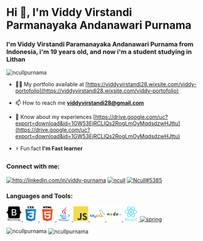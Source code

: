 <h1 align="left">Hi 👋, I'm Viddy Virstandi Parmanayaka Andanawari Purnama</h1>
<h3 align="left">I'm Viddy Virstandi Paramanayaka Andanawari Purnama from Indonesia, i'm 19 years old, and now i'm a student studying in Lithan</h3>

<p align="left"> <img src="https://komarev.com/ghpvc/?username=ncullpurnama&label=Profile%20views&color=00ffee&style=flat-square" alt="ncullpurnama" /> </p>

- 👨‍💻 My portfolio available at [https://viddyvirstandi28.wixsite.com/viddy-portofolio](https://viddyvirstandi28.wixsite.com/viddy-portofolio)

- 📫 How to reach me **viddyvirstandi28@gmail.com**

- 📄 Know about my experiences [https://drive.google.com/uc?export=download&id=1GW53EjRCLlQs2RogLmOyMqdsdzwHJttu](https://drive.google.com/uc?export=download&id=1GW53EjRCLlQs2RogLmOyMqdsdzwHJttu)

- ⚡ Fun fact **I'm Fast learner**

<h3 align="left">Connect with me:</h3>
<p align="left">
<a href="https://linkedin.com/in/http://linkedin.com/in/viddy-purnama" target="blank"><img align="center" src="https://raw.githubusercontent.com/rahuldkjain/github-profile-readme-generator/master/src/images/icons/Social/linked-in-alt.svg" alt="http://linkedin.com/in/viddy-purnama" height="30" width="40" /></a>
<a href="https://www.youtube.com/c/ncull" target="blank"><img align="center" src="https://raw.githubusercontent.com/rahuldkjain/github-profile-readme-generator/master/src/images/icons/Social/youtube.svg" alt="ncull" height="30" width="40" /></a>
<a href="https://discord.gg/Ncull#5385" target="blank"><img align="center" src="https://raw.githubusercontent.com/rahuldkjain/github-profile-readme-generator/master/src/images/icons/Social/discord.svg" alt="Ncull#5385" height="30" width="40" /></a>
</p>

<h3 align="left">Languages and Tools:</h3>
<p align="left"> <a href="https://getbootstrap.com" target="_blank" rel="noreferrer"> <img src="https://raw.githubusercontent.com/devicons/devicon/master/icons/bootstrap/bootstrap-plain-wordmark.svg" alt="bootstrap" width="40" height="40"/> </a> <a href="https://www.w3schools.com/css/" target="_blank" rel="noreferrer"> <img src="https://raw.githubusercontent.com/devicons/devicon/master/icons/css3/css3-original-wordmark.svg" alt="css3" width="40" height="40"/> </a> <a href="https://www.w3.org/html/" target="_blank" rel="noreferrer"> <img src="https://raw.githubusercontent.com/devicons/devicon/master/icons/html5/html5-original-wordmark.svg" alt="html5" width="40" height="40"/> </a> <a href="https://www.java.com" target="_blank" rel="noreferrer"> <img src="https://raw.githubusercontent.com/devicons/devicon/master/icons/java/java-original.svg" alt="java" width="40" height="40"/> </a> <a href="https://developer.mozilla.org/en-US/docs/Web/JavaScript" target="_blank" rel="noreferrer"> <img src="https://raw.githubusercontent.com/devicons/devicon/master/icons/javascript/javascript-original.svg" alt="javascript" width="40" height="40"/> </a> <a href="https://www.mysql.com/" target="_blank" rel="noreferrer"> <img src="https://raw.githubusercontent.com/devicons/devicon/master/icons/mysql/mysql-original-wordmark.svg" alt="mysql" width="40" height="40"/> </a> <a href="https://nodejs.org" target="_blank" rel="noreferrer"> <img src="https://raw.githubusercontent.com/devicons/devicon/master/icons/nodejs/nodejs-original-wordmark.svg" alt="nodejs" width="40" height="40"/> </a> <a href="https://reactjs.org/" target="_blank" rel="noreferrer"> <img src="https://raw.githubusercontent.com/devicons/devicon/master/icons/react/react-original-wordmark.svg" alt="react" width="40" height="40"/> </a> <a href="https://spring.io/" target="_blank" rel="noreferrer"> <img src="https://www.vectorlogo.zone/logos/springio/springio-icon.svg" alt="spring" width="40" height="40"/> </a> </p>

<p><img align="left" src="https://github-readme-stats.vercel.app/api/top-langs?username=ncullpurnama&show_icons=true&bg_color=00fffb&locale=en&layout=compact" alt="ncullpurnama" /></p>

<p>&nbsp;<img align="center" src="https://github-readme-stats.vercel.app/api?username=ncullpurnama&show_icons=true&bg_color=00ffe1&locale=en" alt="ncullpurnama" /></p>
